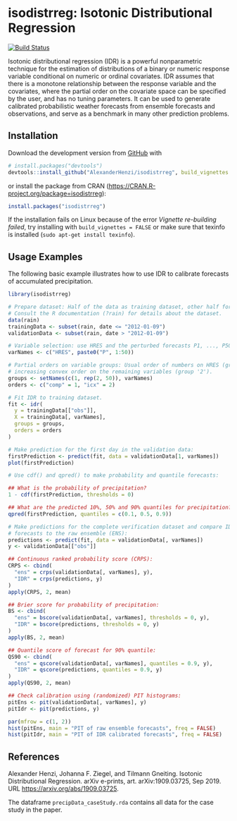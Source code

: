 
<!-- README.md is generated from README.Rmd. Please edit that file -->

# isodistrreg: Isotonic Distributional Regression

<!-- badges: start -->

[![Build
Status](https://travis-ci.com/AlexanderHenzi/isodistrreg.svg?token=1kfJSpfJj96s5n1DwsiP&branch=master)](https://travis-ci.com/AlexanderHenzi/isodistrreg)
<!-- badges: end -->

Isotonic distributional regression (IDR) is a powerful nonparametric
technique for the estimation of distributions of a binary or numeric
response variable conditional on numeric or ordinal covariates. IDR
assumes that there is a monotone relationship between the response
variable and the covariates, where the partial order on the covariate
space can be specified by the user, and has no tuning parameters. It can
be used to generate calibrated probabilistic weather forecasts from
ensemble forecasts and observations, and serve as a benchmark in many
other prediction problems.

## Installation

Download the development version from [GitHub](https://github.com/) with

``` r
# install.packages("devtools")
devtools::install_github("AlexanderHenzi/isodistrreg", build_vignettes = TRUE)
```

or install the package from CRAN
(<https://CRAN.R-project.org/package=isodistrreg>):

``` r
install.packages("isodistrreg")
```

If the installation fails on Linux because of the error *Vignette
re-building failed*, try installing with `build_vignettes = FALSE` or
make sure that texinfo is installed (`sudo apt-get install texinfo`).

## Usage Examples

The following basic example illustrates how to use IDR to calibrate
forecasts of accumulated precipitation.

``` r
library(isodistrreg)

# Prepare dataset: Half of the data as training dataset, other half for validation.
# Consult the R documentation (?rain) for details about the dataset.
data(rain)
trainingData <- subset(rain, date <= "2012-01-09")
validationData <- subset(rain, date > "2012-01-09")

# Variable selection: use HRES and the perturbed forecasts P1, ..., P50
varNames <- c("HRES", paste0("P", 1:50))

# Partial orders on variable groups: Usual order of numbers on HRES (group '1') and
# increasing convex order on the remaining variables (group '2').
groups <- setNames(c(1, rep(2, 50)), varNames)
orders <- c("comp" = 1, "icx" = 2)

# Fit IDR to training dataset.
fit <- idr(
  y = trainingData[["obs"]],
  X = trainingData[, varNames],
  groups = groups,
  orders = orders
)

# Make prediction for the first day in the validation data:
firstPrediction <- predict(fit, data = validationData[1, varNames])
plot(firstPrediction)

# Use cdf() and qpred() to make probability and quantile forecasts:

## What is the probability of precipitation?
1 - cdf(firstPrediction, thresholds = 0)

## What are the predicted 10%, 50% and 90% quantiles for precipitation?
qpred(firstPrediction, quantiles = c(0.1, 0.5, 0.9))

# Make predictions for the complete verification dataset and compare IDR calibrated
# forecasts to the raw ensemble (ENS):
predictions <- predict(fit, data = validationData[, varNames])
y <- validationData[["obs"]]

## Continuous ranked probability score (CRPS):
CRPS <- cbind(
  "ens" = crps(validationData[, varNames], y),
  "IDR" = crps(predictions, y)
)
apply(CRPS, 2, mean)

## Brier score for probability of precipitation:
BS <- cbind(
  "ens" = bscore(validationData[, varNames], thresholds = 0, y),
  "IDR" = bscore(predictions, thresholds = 0, y)
)
apply(BS, 2, mean)

## Quantile score of forecast for 90% quantile:
QS90 <- cbind(
  "ens" = qscore(validationData[, varNames], quantiles = 0.9, y),
  "IDR" = qscore(predictions, quantiles = 0.9, y)
)
apply(QS90, 2, mean)

## Check calibration using (randomized) PIT histograms:
pitEns <- pit(validationData[, varNames], y)
pitIdr <- pit(predictions, y)

par(mfrow = c(1, 2))
hist(pitEns, main = "PIT of raw ensemble forecasts", freq = FALSE)
hist(pitIdr, main = "PIT of IDR calibrated forecasts", freq = FALSE)
```

## References

Alexander Henzi, Johanna F. Ziegel, and Tilmann Gneiting. Isotonic
Distributional Regression. arXiv e-prints, art. arXiv:1909.03725, Sep
2019. URL <https://arxiv.org/abs/1909.03725>.

The dataframe `precipData_caseStudy.rda` contains all data for the case
study in the paper.
